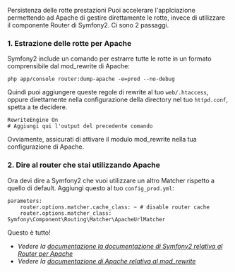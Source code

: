 Persistenza delle rotte
prestazioni
Puoi accelerare l'applciazione permettendo ad Apache di gestire direttamente le rotte, invece di utilizzare il componente Router di Symfony2. Ci sono 2 passaggi.

### 1. Estrazione delle rotte per Apache
Symfony2 include un comando per estrarre tutte le rotte in un formato comprensibile dal mod_rewrite di Apache:

    php app/console router:dump-apache -e=prod --no-debug

Quindi puoi aggiungere queste regole di rewrite al tuo `web/.htaccess`, oppure direttamente nella configurazione della directory nel tuo `httpd.conf`, spetta a te decidere.

    RewriteEngine On
    # Aggiungi qui l'output del precedente comando

Ovviamente, assicurati di attivare il modulo mod_rewrite nella tua configurazione di Apache.

### 2. Dire al router che stai utilizzando Apache
Ora devi dire a Symfony2 che vuoi utilizzare un altro Matcher rispetto a quello di default. Aggiungi questo al tuo `config_prod.yml`:

    parameters:
        router.options.matcher.cache_class: ~ # disable router cache
        router.options.matcher_class: Symfony\Component\Routing\Matcher\ApacheUrlMatcher

Questo è tutto!

* _Vedere la [documentazione la documentazione di Symfony2 relativa al Router per Apache](http://symfony.com/doc/current/cookbook/configuration/apache_router.html)_
* _Vedere la [documentazione di Apache relativa al mod_rewrite](http://httpd.apache.org/docs/current/rewrite)_